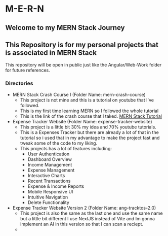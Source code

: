 # M-E-R-N
## Welcome to my MERN Stack Journey
## This Repository is for my personal projects that is associated in MERN Stack
This repository will be open in public just like the Angular/Web-Work folder for future references.


### Directories
* MERN Stack Crash Course I (Folder Name: mern-crash-course)
  * This project is not mine and this is a tutorial on youtube that I've followed.
  * This is my first time learning MERN so I followed the whole tutorial
  * This is the link of the crash course that I taked. [MERN Stack Tutorial](https://www.youtube.com/watch?v=O3BUHwfHf84)
* Expense Tracker Website (Folder Name: expense-tracker-website)
  * This project is a little bit 30% my idea and 70% youtube tutorials.
  * This is a Expenses Tracker but there are already a lot of that in the tutorial so i used that in my advantage to make the project fast and tweak some of the code to my liking.
  * This projects has a lot of features including:
    * User Authentication
    * Dashboard Overview
    * Income Management
    * Expense Management
    * Interactive Charts
    * Recent Transactions
    * Expense & Income Reports
    * Mobile Responsive UI
    * Intuitive Navigation
    * Delete Functionality
* Expense Tracker Website Version 2 (Folder Name: ang-tracktos-2.0)
  * This project is also the same as the last one and use the same name but a little bit different I use NextJS instead of Vite and Im gonna implement an AI in this version so that I can scan a reciept.
  * 
